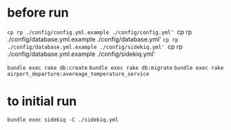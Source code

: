 # before run

`cp rp ./config/config.yml.example ./config/config.yml'
`cp rp ./config/database.yml.example ./config/database.yml'
`cp rp ./config/database.yml.example ./config/sidekiq.yml'
`cp rp ./config/database.yml.example ./config/sidekiq.yml'

`bundle exec rake db:create`
`bundle exec rake db:migrate`
`bundle exec rake airport_departure:avereage_temperature_service`

# to initial run
`bundle exec sidekiq -C ./sidekiq.yml`